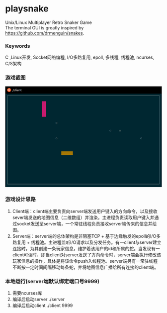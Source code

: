 # playsnake
 Unix/Linux Multiplayer Retro Snaker Game  
The terminal GUI is greatly inspired by https://github.com/drmenguin/snakes.

### Keywords
C ,Linux开发, Socket网络编程, I/O多路复用, epoll, 多线程, 线程池, ncurses, C/S架构

### 游戏截图
![game](./game.png)

### 游戏设计思路
1. Client端：client端主要负责向server端发送用户键入的方向命令，以及接收sever端发送的地图信息（二维数组）并渲染。主进程负责读取用户键入并通过socket发送至server端，一个常驻线程负责接收server端传来的信息并绘图。
2. Server端：server端的总体架构是非阻塞TCP + 基于边缘触发的epoll的I/O多路复用 + 线程池。主进程监听I/O请求以及分发任务。有一client与server建立连接时，为其创建一条玩家信息，维护着该用户的id和所属的蛇。当发现有一client可读时，即当client对server发送了方向命令时，server端会执行修改该玩家信息的操作，具体是将该命令push入线程池。server端另有一常驻线程不断按一定时间间隔移动每条蛇，并将地图信息广播给所有连接的client端。

### 本地运行(server端默认绑定端口号9999)
1. 需要ncurses库
2. 编译后启动server ./server
3. 编译后启动client ./client 9999
